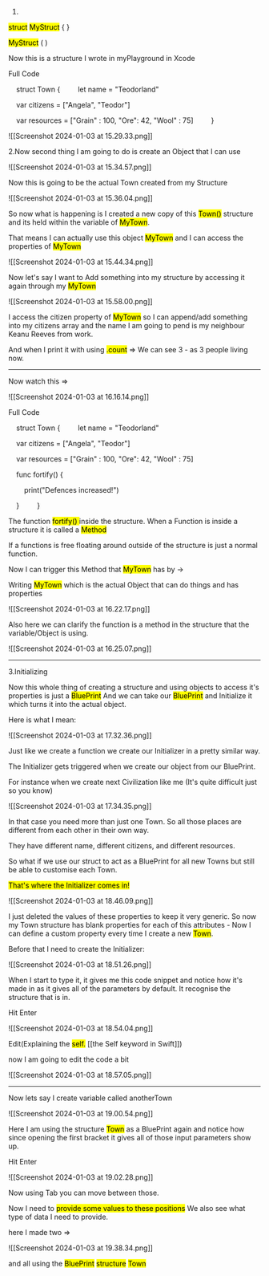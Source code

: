 
1.

<mark class="hltr-purple">struct</mark> <mark class="hltr-green">MyStruct</mark>  {           }

<mark class="hltr-green">MyStruct</mark> ( )



Now this is a structure I wrote in myPlayground in Xcode 

Full Code

    struct Town {
    
    let name = "Teodorland"

    var citizens = ["Angela", "Teodor"]

    var resources = ["Grain" : 100, "Ore": 42, "Wool" : 75]
    
    }

![[Screenshot 2024-01-03 at 15.29.33.png]]


2.Now second thing I am going to do is create an Object that I can use

![[Screenshot 2024-01-03 at 15.34.57.png]]


Now this is going to be the actual Town created from my Structure

![[Screenshot 2024-01-03 at 15.36.04.png]]


So now what is happening is I created a new copy of this <mark class="hltr-green">Town()</mark> structure and its held within the variable of <mark class="hltr-cyan">MyTown</mark>.

That means I can actually use this object <mark class="hltr-cyan">MyTown</mark> and I can access the properties of <mark class="hltr-cyan">MyTown</mark>

![[Screenshot 2024-01-03 at 15.44.34.png]]


Now let's say I want to Add something into my structure by accessing it again through my 
<mark class="hltr-cyan">MyTown</mark>

![[Screenshot 2024-01-03 at 15.58.00.png]]

I access the citizen property of <mark class="hltr-cyan">MyTown</mark> so I can append/add something into my citizens array  and the name I am going to pend is my neighbour Keanu Reeves from work.

And when I print it with using <mark class="hltr-purple">.count</mark> =>
We can see 3 - as 3 people living now.

________________________________________________________________________

Now watch this =>

![[Screenshot 2024-01-03 at 16.16.14.png]]



Full Code 

    struct Town {
    
    let name = "Teodorland"

    var citizens = ["Angela", "Teodor"]

    var resources = ["Grain" : 100, "Ore": 42, "Wool" : 75]

    func fortify() {

        print("Defences increased!")

    }
    
    }


The function <mark class="hltr-blue">fortify() </mark> inside the structure. 
When a Function is inside a structure it is called a <mark class="hltr-red">Method</mark>


If a functions is free floating around outside of the structure is just a normal function.

Now I can trigger this Method that <mark class="hltr-cyan">MyTown</mark> has by ->

Writing <mark class="hltr-cyan">MyTown</mark> which is the actual Object that can do things and has properties 




![[Screenshot 2024-01-03 at 16.22.17.png]]



Also here we can clarify the function is a method in the structure that the variable/Object is using.

![[Screenshot 2024-01-03 at 16.25.07.png]]


________________________________________________________________________

3.Initializing 


Now this whole thing of creating a structure and using objects to access it's properties is just a <mark class="hltr-blue">BluePrint</mark> 
And we can take our <mark class="hltr-blue">BluePrint</mark> and Initialize it which turns it into the actual object.

Here is what I mean:

![[Screenshot 2024-01-03 at 17.32.36.png]]

Just like we create a function we create our Initializer in a pretty similar way.

The Initializer gets triggered when we create our object from our BluePrint.

For instance when we create next Civilization like me (It's quite difficult just so you know)

![[Screenshot 2024-01-03 at 17.34.35.png]]


In that case you need more than just one Town.
So all those places are different from each other in their own way.

They have different name, different citizens, and different resources.

So what if we use our struct to act as a BluePrint for all new Towns but still be able to customise each Town.

<mark class="hltr-red">That's where the Initializer comes in!</mark>


![[Screenshot 2024-01-03 at 18.46.09.png]]

I just deleted the values of these properties to keep it very generic.
So now my Town structure has blank properties for each of this attributes - Now I can define a custom property every time I create a new <mark class="hltr-cyan">Town</mark>.

Before that I need to create the Initializer: 


![[Screenshot 2024-01-03 at 18.51.26.png]]

When I start to type it, it gives me this code snippet and notice how it's made in as it gives all of the parameters by default. It recognise the structure that is in.

Hit Enter

![[Screenshot 2024-01-03 at 18.54.04.png]]

Edit(Explaining the <mark class="hltr-red">self.</mark>  [[the Self keyword in Swift]])

now I am going to edit the code a bit 

![[Screenshot 2024-01-03 at 18.57.05.png]]

________________________________________________________________________

Now lets say I create variable called anotherTown

![[Screenshot 2024-01-03 at 19.00.54.png]]

Here I am using the structure <mark class="hltr-cyan">Town</mark> as a BluePrint again and notice how since opening the first bracket it gives all of those input parameters show up.

Hit Enter

![[Screenshot 2024-01-03 at 19.02.28.png]]

Now using Tab you can move between those.

Now I need to <mark class="hltr-red">provide some values to these positions</mark> 
We also see what type of data I need to provide.

here I made two =>

![[Screenshot 2024-01-03 at 19.38.34.png]]


and all using the <mark class="hltr-blue">BluePrint</mark> <mark class="hltr-red">structure</mark> <mark class="hltr-blue">Town</mark>


              